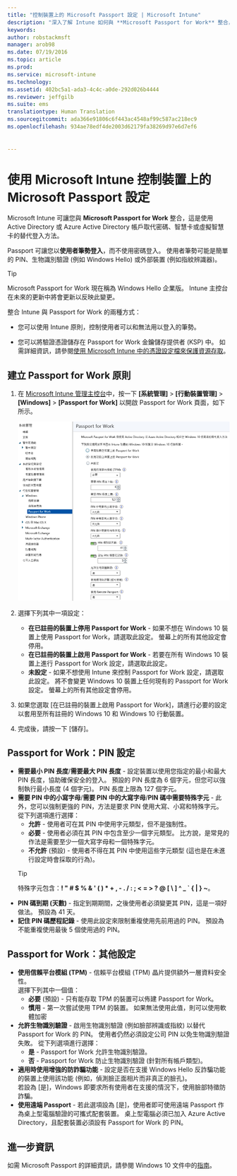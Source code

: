 ```yaml
---
title: "控制裝置上的 Microsoft Passport 設定 | Microsoft Intune"
description: "深入了解 Intune 如何與 **Microsoft Passport for Work** 整合，這是使用 Active Directory 或 Azure Active Directory 帳戶取代密碼、智慧卡或虛擬智慧卡的替代登入方法。"
keywords: 
author: robstackmsft
manager: arob98
ms.date: 07/19/2016
ms.topic: article
ms.prod: 
ms.service: microsoft-intune
ms.technology: 
ms.assetid: 402bc5a1-ada3-4c4c-a0de-292d026b4444
ms.reviewer: jeffgilb
ms.suite: ems
translationtype: Human Translation
ms.sourcegitcommit: ada366e91806c6f443ac4548af99c587ac218ec9
ms.openlocfilehash: 934ae78edf4de2003d62179fa38269d97e6d7ef6


---
```


# 使用 Microsoft Intune 控制裝置上的 Microsoft Passport 設定
Microsoft Intune 可讓您與 **Microsoft Passport for Work** 整合，這是使用 Active Directory 或 Azure Active Directory 帳戶取代密碼、智慧卡或虛擬智慧卡的替代登入方法。

Passport 可讓您以**使用者筆勢登入**，而不使用密碼登入。 使用者筆勢可能是簡單的 PIN、生物識別驗證 (例如 Windows Hello) 或外部裝置 (例如指紋辨識器)。

>[!TIP]
>Microsoft Passport for Work 現在稱為 Windows Hello 企業版。 Intune 主控台在未來的更新中將會更新以反映此變更。

整合 Intune 與 Passport for Work 的兩種方式：

-   您可以使用 Intune 原則，控制使用者可以和無法用以登入的筆勢。

-   您可以將驗證憑證儲存在 Passport for Work 金鑰儲存提供者 (KSP) 中。 如需詳細資訊，請參閱[使用 Microsoft Intune 中的憑證設定檔來保護資源存取](secure-resource-access-with-certificate-profiles.md)。

## 建立 Passport for Work 原則

1.  在 [Microsoft Intune 管理主控台](https://manage.microsoft.com)中，按一下 **[系統管理]** &gt; **[行動裝置管理]** &gt;**[Windows]** &gt; **[Passport for Work]** 以開啟 Passport for Work 頁面，如下所示。

    ![Passport for Work 頁面](../media/passport.png)

2.  選擇下列其中一項設定：
    - **在已註冊的裝置上停用 Passport for Work** - 如果不想在 Windows 10 裝置上使用 Passport for Work，請選取此設定。 螢幕上的所有其他設定會停用。
    - **在已註冊的裝置上啟用 Passport for Work** - 若要在所有 Windows 10 裝置上進行 Passport for Work 設定，請選取此設定。
    - **未設定** - 如果不想使用 Intune 來控制 Passport for Work 設定，請選取此設定。 將不會變更 Windows 10 裝置上任何現有的 Passport for Work 設定。 螢幕上的所有其他設定會停用。
3.  如果您選取 [在已註冊的裝置上啟用 Passport for Work]，請進行必要的設定以套用至所有註冊的 Windows 10 和 Windows 10 行動裝置。
3.  完成後，請按一下 [儲存]。

## Passport for Work：PIN 設定

  
- **需要最小 PIN 長度**/**需要最大 PIN 長度** - 設定裝置以使用您指定的最小和最大 PIN 長度，協助確保安全的登入。 預設的 PIN 長度為 6 個字元，但您可以強制執行最小長度 (4 個字元)。 PIN 長度上限為 127 個字元。
- **需要 PIN 中的小寫字母**/**需要 PIN 中的大寫字母**/**PIN 碼中需要特殊字元** - 此外，您可以強制更強的 PIN，方法是要求 PIN 使用大寫、小寫和特殊字元。 從下列選項進行選擇：
    - **允許** - 使用者可在其 PIN 中使用字元類型，但不是強制性。
    - **必要** - 使用者必須在其 PIN 中包含至少一個字元類型。 比方說，是常見的作法是需要至少一個大寫字母和一個特殊字元。
    - **不允許** (預設) - 使用者不得在其 PIN 中使用這些字元類型 (這也是在未進行設定時會採取的行為)。
    > [!TIP]
    > 特殊字元包含：**! " # $ % &amp; ' ( ) &#42; + , - . / : ; &lt; = &gt; ? @ [ \ ] ^ _ &#96; { &#124; } ~**。
- **PIN 碼到期 (天數)** - 指定到期期間，之後使用者必須變更其 PIN，這是一項好做法。 預設為 41 天。 
- **記住 PIN 碼歷程記錄** - 使用此設定來限制重複使用先前用過的 PIN。 預設為不能重複使用最後 5 個使用過的 PIN。


## Passport for Work︰其他設定

- **使用信賴平台模組 (TPM)** - 信賴平台模組 (TPM) 晶片提供額外一層資料安全性。<br>選擇下列其中一個值：
    - **必要** (預設) - 只有能存取 TPM 的裝置可以佈建 Passport for Work。
    - **慣用** - 第一次嘗試使用 TPM 的裝置。 如果無法使用此值，則可以使用軟體加密
- **允許生物識別驗證** - 啟用生物識別驗證 (例如臉部辨識或指紋) 以替代 Passport for Work 的 PIN。 使用者仍然必須設定公司 PIN 以免生物識別驗證失敗。 從下列選項進行選擇：
    - **是** - Passport for Work 允許生物識別驗證。
    - **否** - Passport for Work 防止生物識別驗證 (針對所有帳戶類型)。
- **適用時使用增強的防詐騙功能** - 設定是否在支援 Windows Hello 反詐騙功能的裝置上使用該功能 (例如，偵測臉正面相片而非真正的臉孔)。<br>若設為 [是]，Windows 即要求所有使用者在支援的情況下，使用臉部特徵防詐騙。
- **使用遠端 Passport** - 若此選項設為 [是]，使用者即可使用遠端 Passport 作為桌上型電腦驗證的可攜式配套裝置。 桌上型電腦必須已加入 Azure Active Directory，且配套裝置必須設有 Passport for Work 的 PIN。

## 進一步資訊
如需 Microsoft Passport 的詳細資訊，請參閱 Windows 10 文件中的[指南](https://technet.microsoft.com/library/mt589441.aspx)。





<!--HONumber=Jul16_HO3-->


